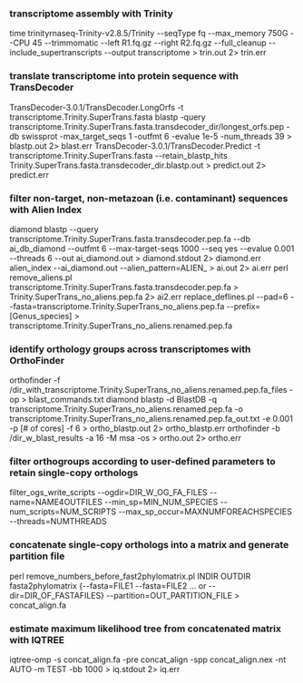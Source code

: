### transcriptome assembly with Trinity

time trinityrnaseq-Trinity-v2.8.5/Trinity --seqType fq --max_memory 750G --CPU 45 --trimmomatic --left R1.fq.gz --right R2.fq.gz --full_cleanup --include_supertranscripts --output transcriptome > trin.out 2> trin.err

### translate transcriptome into protein sequence with TransDecoder

TransDecoder-3.0.1/TransDecoder.LongOrfs -t transcriptome.Trinity.SuperTrans.fasta
blastp -query transcriptome.Trinity.SuperTrans.fasta.transdecoder_dir/longest_orfs.pep -db swissprot -max_target_seqs 1 -outfmt 6 -evalue 1e-5 -num_threads 39 > blastp.out 2> blast.err
TransDecoder-3.0.1/TransDecoder.Predict -t transcriptome.Trinity.SuperTrans.fasta --retain_blastp_hits Trinity.SuperTrans.fasta.transdecoder_dir.blastp.out > predict.out 2> predict.err

### filter non-target, non-metazoan (i.e. contaminant) sequences with Alien Index

diamond blastp --query transcriptome.Trinity.SuperTrans.fasta.transdecoder.pep.fa --db ai_db_diamond --outfmt 6 --max-target-seqs 1000 --seq yes --evalue 0.001 --threads 6 --out ai_diamond.out > diamond.stdout 2> diamond.err
alien_index --ai_diamond.out --alien_pattern=ALIEN_ > ai.out 2> ai.err
perl remove_aliens.pl transcriptome.Trinity.SuperTrans.fasta.transdecoder.pep.fa > Trinity.SuperTrans_no_aliens.pep.fa 2> ai2.err
replace_deflines.pl --pad=6 --fasta=transcriptome.Trinity.SuperTrans_no_aliens.pep.fa --prefix=[Genus_species] > transcriptome.Trinity.SuperTrans_no_aliens.renamed.pep.fa

### identify orthology groups across transcriptomes with OrthoFinder

orthofinder -f /dir_with_transcriptome.Trinity.SuperTrans_no_aliens.renamed.pep.fa_files -op > blast_commands.txt
diamond blastp -d BlastDB -q transcriptome.Trinity.SuperTrans_no_aliens.renamed.pep.fa -o transcriptome.Trinity.SuperTrans_no_aliens.renamed.pep.fa_out.txt -e 0.001 -p [# of cores] -f 6 > ortho_blastp.out 2> ortho_blastp.err
orthofinder -b /dir_w_blast_results -a 16 -M msa -os > ortho.out 2> ortho.err

### filter orthogroups according to user-defined parameters to retain single-copy orthologs

filter_ogs_write_scripts --ogdir=DIR_W_OG_FA_FILES --name=NAME4OUTFILES --min_sp=MIN_NUM_SPECIES --num_scripts=NUM_SCRIPTS --max_sp_occur=MAXNUMFOREACHSPECIES --threads=NUMTHREADS

### concatenate single-copy orthologs into a matrix and generate partition file

perl remove_numbers_before_fast2phylomatrix.pl INDIR OUTDIR
fasta2phylomatrix  {--fasta=FILE1 --fasta=FILE2 ... or --dir=DIR_OF_FASTAFILES} --partition=OUT_PARTITION_FILE > concat_align.fa

### estimate maximum likelihood tree from concatenated matrix with IQTREE

iqtree-omp -s concat_align.fa -pre concat_align -spp concat_align.nex -nt AUTO -m TEST -bb 1000 > iq.stdout 2> iq.err

